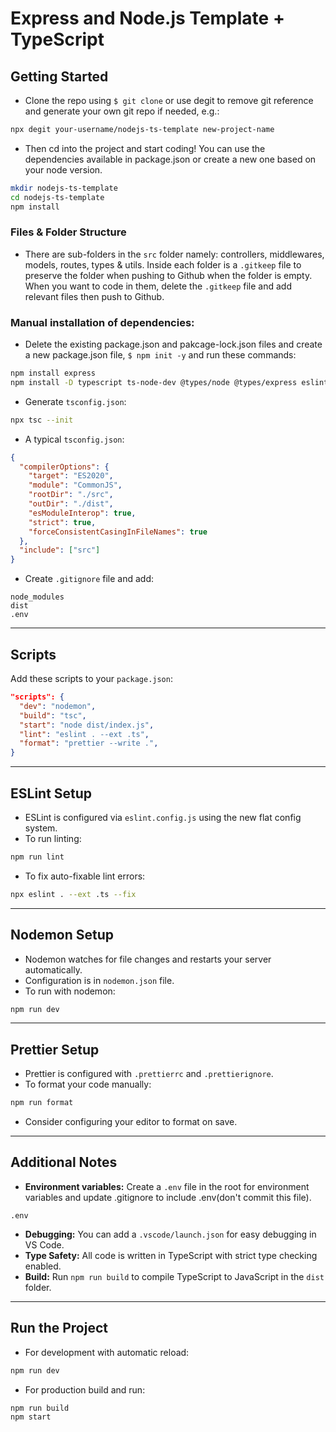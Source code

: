 # Express and Node.js Template + TypeScript

## Getting Started

- Clone the repo using `$ git clone` or use degit to remove git reference and generate your own git repo if needed, e.g.:

```bash
npx degit your-username/nodejs-ts-template new-project-name
```

- Then cd into the project and start coding! You can use the dependencies available in package.json or create a new one based on your node version.

```bash
mkdir nodejs-ts-template
cd nodejs-ts-template
npm install
```

### Files & Folder Structure

- There are sub-folders in the `src` folder namely: controllers, middlewares, models, routes, types & utils. Inside each folder is a `.gitkeep` file to preserve the folder when pushing to Github when the folder is empty. When you want to code in them, delete the `.gitkeep` file and add relevant files then push to Github.

### Manual installation of dependencies:

- Delete the existing package.json and pakcage-lock.json files and create a new package.json file, `$ npm init -y` and run these commands:

```bash
npm install express
npm install -D typescript ts-node-dev @types/node @types/express eslint @eslint/js typescript-eslint prettier eslint-config-prettier nodemon
```

- Generate `tsconfig.json`:

```bash
npx tsc --init
```

- A typical `tsconfig.json`:

```json
{
  "compilerOptions": {
    "target": "ES2020",
    "module": "CommonJS",
    "rootDir": "./src",
    "outDir": "./dist",
    "esModuleInterop": true,
    "strict": true,
    "forceConsistentCasingInFileNames": true
  },
  "include": ["src"]
}
```

- Create `.gitignore` file and add:

```
node_modules
dist
.env
```

---

## Scripts

Add these scripts to your `package.json`:

```json
"scripts": {
  "dev": "nodemon",
  "build": "tsc",
  "start": "node dist/index.js",
  "lint": "eslint . --ext .ts",
  "format": "prettier --write .",
}
```

---

## ESLint Setup

- ESLint is configured via `eslint.config.js` using the new flat config system.
- To run linting:

```bash
npm run lint
```

- To fix auto-fixable lint errors:

```bash
npx eslint . --ext .ts --fix
```

---

## Nodemon Setup

- Nodemon watches for file changes and restarts your server automatically.
- Configuration is in `nodemon.json` file.
- To run with nodemon:

```bash
npm run dev
```

---

## Prettier Setup

- Prettier is configured with `.prettierrc` and `.prettierignore`.
- To format your code manually:

```bash
npm run format
```

- Consider configuring your editor to format on save.

---

## Additional Notes

- **Environment variables:** Create a `.env` file in the root for environment variables and update .gitignore to include .env(don't commit this file).

```gitignore
.env
```

- **Debugging:** You can add a `.vscode/launch.json` for easy debugging in VS Code.
- **Type Safety:** All code is written in TypeScript with strict type checking enabled.
- **Build:** Run `npm run build` to compile TypeScript to JavaScript in the `dist` folder.

---

## Run the Project

- For development with automatic reload:

```bash
npm run dev
```

- For production build and run:

```bash
npm run build
npm start
```

